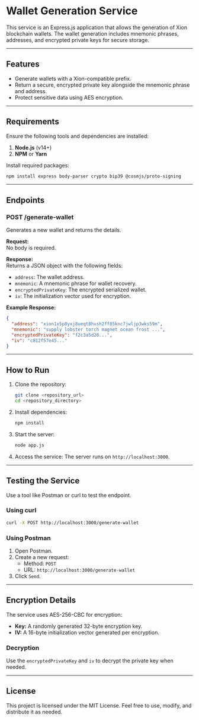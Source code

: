 # Wallet Generation Service

This service is an Express.js application that allows the generation of Xion blockchain wallets. The wallet generation includes mnemonic phrases, addresses, and encrypted private keys for secure storage.

---

## **Features**
- Generate wallets with a Xion-compatible prefix.
- Return a secure, encrypted private key alongside the mnemonic phrase and address.
- Protect sensitive data using AES encryption.

---

## **Requirements**
Ensure the following tools and dependencies are installed:

1. **Node.js** (v14+)
2. **NPM** or **Yarn**

Install required packages:
```bash
npm install express body-parser crypto bip39 @cosmjs/proto-signing
```

---

## **Endpoints**

### **POST /generate-wallet**
Generates a new wallet and returns the details.

**Request:**  
No body is required.

**Response:**  
Returns a JSON object with the following fields:
- `address`: The wallet address.
- `mnemonic`: A mnemonic phrase for wallet recovery.
- `encryptedPrivateKey`: The encrypted serialized wallet.
- `iv`: The initialization vector used for encryption.

**Example Response:**
```json
{
  "address": "xion1x5p8yxj8ueqt8hvsh2ff85knc7jwljp3wks59m",
  "mnemonic": "supply lobster torch magnet ocean frost ...",
  "encryptedPrivateKey": "f2c3a5d20...",
  "iv": "c812f57e45..."
}
```

---

## **How to Run**

1. Clone the repository:
   ```bash
   git clone <repository_url>
   cd <repository_directory>
   ```

2. Install dependencies:
   ```bash
   npm install
   ```

3. Start the server:
   ```bash
   node app.js
   ```

4. Access the service:
   The server runs on `http://localhost:3000`.

---

## **Testing the Service**
Use a tool like Postman or curl to test the endpoint.

### **Using curl**
```bash
curl -X POST http://localhost:3000/generate-wallet
```

### **Using Postman**
1. Open Postman.
2. Create a new request:
   - Method: `POST`
   - URL: `http://localhost:3000/generate-wallet`
3. Click `Send`.

---

## **Encryption Details**
The service uses AES-256-CBC for encryption:
- **Key:** A randomly generated 32-byte encryption key.
- **IV:** A 16-byte initialization vector generated per encryption.

### **Decryption**
Use the `encryptedPrivateKey` and `iv` to decrypt the private key when needed.

---

## **License**
This project is licensed under the MIT License. Feel free to use, modify, and distribute it as needed.